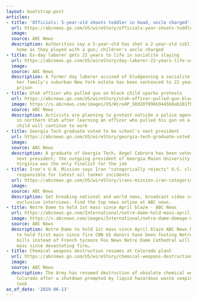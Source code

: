 ```yaml
---
layout: bootstrap-post
articles:
- title: 'Officials: 5-year-old shoots toddler in head, uncle charged'
  url: https://abcnews.go.com/US/wireStory/officials-year-shoots-toddler-head-uncle-charged-63702453
  image: 
  source: ABC News
  description: Authorities say a 5-year-old has shot a 2-year-old sibling at a Georgia
    home as they played with a gun; children's uncle charged
- title: Ex-day laborer gets 22 years to life in socialite slaying
  url: https://abcnews.go.com/US/wireStory/day-laborer-22-years-life-socialite-slaying-63702284
  image: 
  source: ABC News
  description: A former day laborer accused of bludgeoning a socialite to death at
    her family's suburban New York estate has been sentenced to 22 years to life in
    prison
- title: Utah officer who pulled gun on black child sparks protests
  url: https://abcnews.go.com/US/wireStory/utah-officer-pulled-gun-black-child-sparks-protests-63702106
  image: https://s.abcnews.com/images/US/WireAP_58d20f896b9445b8ab281fb34ba3f616_16x9_992.jpg
  source: ABC News
  description: Activists are planning to protest outside a police agency's headquarters
    in northern Utah after learning an officer who pulled his gun on a 10-year-old
    child will continue to work
- title: Georgia Tech graduate voted to be school's next president
  url: https://abcnews.go.com/US/wireStory/georgia-tech-graduate-voted-schools-president-63702088
  image: 
  source: ABC News
  description: A graduate of Georgia Tech, Angel Cabrera has been voted to be its
    next president; the outgoing president of Georgia Mason University in northern
    Virginia was the only finalist for the job
- title: Iran's U.N. Mission says Iran "categorically rejects" U.S. claims it was
    responsible for latest oil tanker incidents
  url: https://abcnews.go.com/US/wireStory/irans-mission-iran-categorically-rejects-us-claims-responsible-63701970
  image: 
  source: ABC News
  description: Get breaking national and world news, broadcast video coverage, and
    exclusive interviews. Find the top news online at ABC news.
- title: Notre Dame to hold 1st mass since April blaze - ABC News
  url: https://abcnews.go.com/International/notre-dame-hold-mass-april-blaze/story?id=63696741
  image: https://s.abcnews.com/images/International/notre-dame-damage-02-abc-jc-190513_hpMain_2_16x9_992.jpg
  source: ABC News
  description: Notre Dame to hold 1st mass since April blaze ABC News Notre Dame Cathedral
    to hold first mass since fire CNN US donors have been footing Notre Dame work
    bills instead of French tycoons Fox News Notre Dame Cathedral will hold first
    mass since devastating fire…
- title: Chemical weapons destruction resumes at Colorado plant
  url: https://abcnews.go.com/US/wireStory/chemical-weapons-destruction-resumes-colorado-plant-63701308
  image: 
  source: ABC News
  description: The Army has resumed destruction of obsolete chemical weapons in southern
    Colorado after a shutdown prompted by liquid hazardous waste seeping from a storage
    tank
as_of_date: '2019-06-13'
---
```


